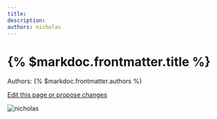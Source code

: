 ```yaml
---
title: 
description: 
authors: nicholas
---
```


# {% $markdoc.frontmatter.title %}

Authors: {% $markdoc.frontmatter.authors %}

[Edit this page or propose changes](https://github.com/onefact/onefact.org/edit/main/pages/five-boro-bike-tour/nicholas.md)

![nicholas](/images/five-boro-bike-tour/nicholas.jpg)
